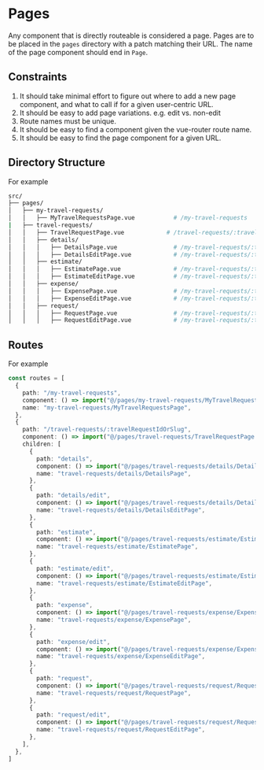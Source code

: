 # Pages

Any component that is directly routeable is considered a page.
Pages are to be placed in the `pages` directory with a patch matching their URL.
The name of the page component should end in `Page`.

## Constraints

1. It should take minimal effort to figure out where to add a new page component, and what to call if for a given user-centric URL.
2. It should be easy to add page variations. e.g. edit vs. non-edit
3. Route names must be unique.
4. It should be easy to find a component given the vue-router route name.
5. It should be easy to find the page component for a given URL.

## Directory Structure

For example

```bash
src/
├── pages/
│   ├── my-travel-requests/
│   │   ├── MyTravelRequestsPage.vue           # /my-travel-requests
|   ├── travel-requests/
│   │   ├── TravelRequestPage.vue            # /travel-requests/:travelRequestIdOrSlug
│   │   ├── details/
│   │   │   ├── DetailsPage.vue                # /my-travel-requests/:travelRequestIdOrSlug/details
│   │   │   ├── DetailsEditPage.vue            # /my-travel-requests/:travelRequestIdOrSlug/details/edit
│   │   ├── estimate/
│   │   │   ├── EstimatePage.vue               # /my-travel-requests/:travelRequestIdOrSlug/estimate
│   │   │   ├── EstimateEditPage.vue           # /my-travel-requests/:travelRequestIdOrSlug/estimate/edit
│   │   ├── expense/
│   │   │   ├── ExpensePage.vue                # /my-travel-requests/:travelRequestIdOrSlug/expense
│   │   │   ├── ExpenseEditPage.vue            # /my-travel-requests/:travelRequestIdOrSlug/expense/edit
│   │   ├── request/
│   │   │   ├── RequestPage.vue                # /my-travel-requests/:travelRequestIdOrSlug/request
│   │   │   ├── RequestEditPage.vue            # /my-travel-requests/:travelRequestIdOrSlug/request/edit
```

## Routes

For example

```ts
const routes = [
  {
    path: "/my-travel-requests",
    component: () => import("@/pages/my-travel-requests/MyTravelRequestsPage.vue"),
    name: "my-travel-requests/MyTravelRequestsPage",
  },
  {
    path: "/travel-requests/:travelRequestIdOrSlug",
    component: () => import("@/pages/travel-requests/TravelRequestPage.vue"),
    children: [
      {
        path: "details",
        component: () => import("@/pages/travel-requests/details/DetailsPage.vue"),
        name: "travel-requests/details/DetailsPage",
      },
      {
        path: "details/edit",
        component: () => import("@/pages/travel-requests/details/DetailsEditPage.vue"),
        name: "travel-requests/details/DetailsEditPage",
      },
      {
        path: "estimate",
        component: () => import("@/pages/travel-requests/estimate/EstimatePage.vue"),
        name: "travel-requests/estimate/EstimatePage",
      },
      {
        path: "estimate/edit",
        component: () => import("@/pages/travel-requests/estimate/EstimateEditPage.vue"),
        name: "travel-requests/estimate/EstimateEditPage",
      },
      {
        path: "expense",
        component: () => import("@/pages/travel-requests/expense/ExpensePage.vue"),
        name: "travel-requests/expense/ExpensePage",
      },
      {
        path: "expense/edit",
        component: () => import("@/pages/travel-requests/expense/ExpenseEditPage.vue"),
        name: "travel-requests/expense/ExpenseEditPage",
      },
      {
        path: "request",
        component: () => import("@/pages/travel-requests/request/RequestPage.vue"),
        name: "travel-requests/request/RequestPage",
      },
      {
        path: "request/edit",
        component: () => import("@/pages/travel-requests/request/RequestEditPage.vue"),
        name: "travel-requests/request/RequestEditPage",
      },
    ],
  },
]
```
